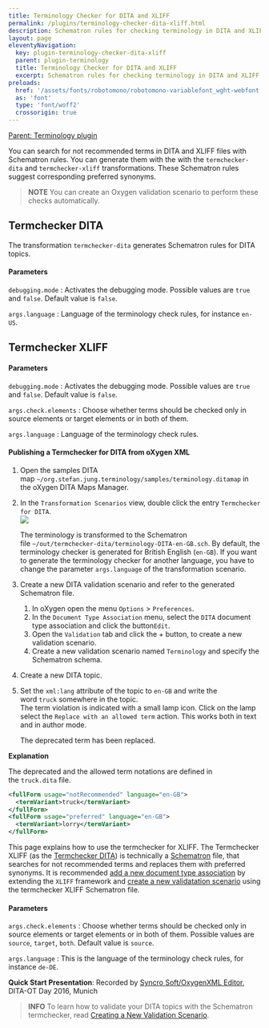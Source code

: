 ```yaml
---
title: Terminology Checker for DITA and XLIFF
permalink: /plugins/terminology-checker-dita-xliff.html
description: Schematron rules for checking terminology in DITA and XLIFF files
layout: page
eleventyNavigation:
  key: plugin-terminology-checker-dita-xliff
  parent: plugin-terminology
  title: Terminology Checker for DITA and XLIFF
  excerpt: Schematron rules for checking terminology in DITA and XLIFF files
preloads:
  href: '/assets/fonts/robotomono/robotomono-variablefont_wght-webfont.woff2'
  as: 'font'
  type: 'font/woff2'
  crossorigin: true
---
```


[Parent: Terminology plugin](/plugins/terminology.html)

You can search for not recommended terms in DITA and XLIFF files with Schematron rules. You can generate them with the  with the `termchecker-dita` and `termchecker-xliff` transformations. These Schematron rules suggest corresponding preferred synonyms.

> **NOTE** You can create an Oxygen validation scenario to perform these checks automatically.
> 

Termchecker DITA
---------------

The transformation `termchecker-dita` generates Schematron rules for DITA topics.


#### Parameters

`debugging.mode`
: Activates the debugging mode. Possible values are `true` and `false`. Default value is `false`.

`args.language`
: Language of the terminology check rules, for instance `en-US`.


Termchecker XLIFF
----------------


#### Parameters

`debugging.mode`
: Activates the debugging mode. Possible values are `true` and `false`. Default value is `false`.

`args.check.elements`
: Choose whether terms should be checked only in source elements or target elements or in both of them.

`args.language`
: Language of the terminology check rules.

















#### Publishing a Termchecker for DITA from oXygen XML

1.  Open the samples DITA map `~/org.stefan.jung.terminology/samples/terminology.ditamap` in the oXygen DITA Maps Manager.
2.  In the `Transformation Scenarios` view, double click the entry `Termchecker for DITA`.  
    ![](attachments/40008098/40009202.png)  
      
    The terminology is transformed to the Schematron file `~/out/termchecker-dita/terminology-DITA-en-GB.sch`. By default, the terminology checker is generated for British English (`en-GB`). If you want to generate the terminology checker for another language, you have to change the parameter `args.language` of the transformation scenario.
3.  Create a new DITA validation scenario and refer to the generated Schematron file.
    1.  In oXygen open the menu `Options` > `Preferences`.
    2.  In the `Document Type Association` menu, select the `DITA` document type association and click the button`Edit`.
    3.  Open the `Validation` tab and click the + button, to create a new validation scenario.
    4.  Create a new validation scenario named `Terminology` and specify the Schematron schema.
        
4.  Create a new DITA topic.
5.  Set the `xml:lang` attribute of the topic to `en-GB` and write the word `truck` somewhere in the topic.  
    The term violation is indicated with a small lamp icon. Click on the lamp select the `Replace with an allowed term` action. This works both in text and in author mode.
      
    The deprecated term has been replaced.

**Explanation**

The deprecated and the allowed term notations are defined in the `truck.dita` file.

```xml
<fullForm usage="notRecommended" language="en-GB">
  <termVariant>truck</termVariant>
</fullForm>
<fullForm usage="preferred" language="en-GB">
  <termVariant>lorry</termVariant>
</fullForm>
```


This page explains how to use the termchecker for XLIFF. The Termchecker XLIFF (as the [Termchecker DITA](Termchecker-DITA_40008098.html)) is technically a [Schematron](http://www.schematron.com/) file, that searches for not recommended terms and replaces them with preferred synonyms. It is recommended [add a new document type association](http://www.oxygenxml.com/doc/versions/19.0/ug-editor/topics/preferences-document-type-association.html) by extending the `XLIFF` framework and [create a new validatation scenario](https://www.oxygenxml.com/doc/versions/18/ug-editor/tasks/create-validation-scenario.html) using the termchecker XLIFF Schematron file.


#### Parameters

`args.check.elements`
: Choose whether terms should be checked only in source elements or target elements or in both of them. Possible values are `source`, `target`, `both`. Default value is `source`.

`args.language`
: This is the language of the terminology check rules, for instance `de-DE`.

**Quick Start Presentation**: Recorded by [Syncro Soft/OxygenXML Editor](https://www.oxygenxml.com/about_us.html), DITA-OT Day 2016, Munich

<!-- Slides: [https://doctales.github.io/presentations/presentation-dita-ot-day/index.html](https://doctales.github.io/presentations/presentation-dita-ot-day/index.html) -->

> <i class="fas fa-circle-info"></i> **INFO** To learn how to validate your DITA topics with the Schematron termchecker, read [Creating a New Validation Scenario](https://www.oxygenxml.com/doc/versions/26.1/ug-editor/topics/create-validation-scenario.html).


